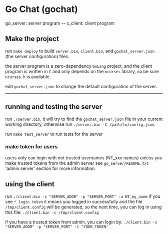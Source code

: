 # Go Chat (gochat)

go_server: server program  --  c_client: client program

## Make the project

run `make deploy` to build `server.bin`, `client.bin`, and
`gochat_server.json` (the server configuration) files.

the server program is a zero-dependency `GoLang` project,
and the client program is written in `C` and only depends
on the `ncurses` library, so be sure `ncurses.h` is available.

edit `gochat_server.json` to change the default configuration
of the server.

---

## running and testing the server

run `./server.bin`, it will try to find the `gochat_server.json`
file in your current working directory,
otherwise run `./server.bin -C /path/to/config.json`.

run `make test_server` to run tests for the server

### make token for users
users only can login with not trusted usernames (NT_xxx names)
unless you make trusted tokens from the admin server
see `go_server/README.txt` 'admin server' section for more information

## using the client

run `./client.bin -s "SERVER_ADDR" -p "SERVER_PORT" -u NT_my_name`
if you see `* login token` it means you logged in successfully
and the file `/tmp/client.config` will be generated,
so the next time, you can log in using this file: 
`./client.bin -c /tmp/client.config`

if you have a trusted token from admin, you can login by:
`./client.bin -s "SERVER_ADDR" -p "SERVER_PORT" -t "YOUR_TOKEN"`
